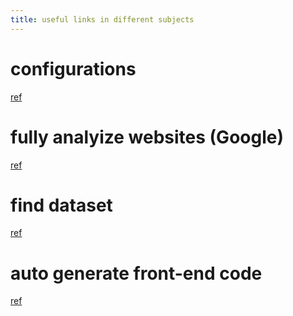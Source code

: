 ```yaml
---
title: useful links in different subjects
---
```


# configurations
[ref](https://exampleconfig.com/)

# fully analyize websites (Google)
[ref](https://pagespeed.web.dev/)

# find dataset
[ref](https://datasetsearch.research.google.com/)

# auto generate front-end code
[ref](https://v0.dev/) 